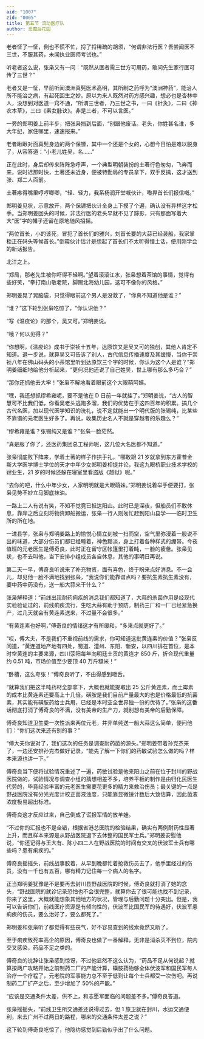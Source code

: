 ```yaml
---
aid: "1007"
zid: "0005"
title: 第五节 流动医疗队
author: 恶魔后花园
---
```


老者怔了一怔，倒也不慌不忙，捋了捋稀疏的胡须，“何谓非法行医？吾尝闻医不三世，不服其药，未闻执业医师考试也。”

听老者这么说，张枭又有一问：“既然从医者需三世方可用药，敢问先生家行医可传了三世？”

老者又是一怔，早前听闻澳洲真髡医术高明，其所制之药呼为“澳洲神药”，能治人所不能治之病，有起死回生之妙。原以为来人既然对药方感兴趣，想必也是杏林中人，没想到对医道一窍不通，“所谓三世者，乃三世之书，一曰《针灸》，二曰《神农本草》，三曰《素女脉诀》。非是三者，不可以言医。”

一旁的郑明姜上前半步，把张枭挡到后面，“别跟他废话。老头，你姓甚名谁，多大年纪，家住哪里，速速报来。”

老者瞅瞅对面真髡身边的两个保镖，其中一个还是个女的，心想今日怕是难以脱身了，从容答道：“小老儿姓吴，名……”

正在此时，身后却传来阵阵急呼声，一个典型明朝装扮的土著行色匆匆，飞奔而来，说时迟那时快，土著还未近身，便被特勤局的专员拿下，双手反擒，这才送到张、郑二人面前。

土著疼得嘴里哼哼唧唧，“轻、轻力，我系杨润开堂嘅伙计，嚟畀首长们报信嘅。”

郑明姜见状，示意放开，两个保镖把伙计全身上下摸了个遍，确认没有异样这才松手。当郑明姜回头的时候，非法行医的老头早就不见了踪影，只有那面写着大大“医”字的幡子还留在原地随风招摇。

“两位首长，小的该死，冒犯了首长们的雅兴，刘首长要的大蒜已经装船，我家掌柜正在码头等候首长。”倒霉伙计估计是想起了首长们不太听得懂土话，便用刚学会的新话报告。

北江之上。

“郑局，那老先生被你吓得不轻啊。”望着滚滚江水，张枭想着茶馆的事情，觉得有些好笑，“拳打南山敬老院，脚踢北海幼儿园，这可不像你的风格。”

郑明姜晃了晃脑袋，只觉得眼前这个男人是没救了，“你真不知道他是谁？”

“谁？”这下轮到张枭吃惊了，“你认识他？”

“写《温疫论》的那个，吴又可。”郑明姜说。

“哦？何以见得？”

“你想啊，《温疫论》成书于崇祯十五年，达原饮又是吴又可的独创，其他人肯定不知道。退一步说，就算吴又可告诉了别人，古代信息传播速度及其缓慢，当你于崇祯八年在佛山码头的小茶馆里听到达原饮三个字的时候，你认为这个人是谁？”郑明姜细细地给他分析起来，“更何况他还说了自己姓吴，世上哪有那么多巧合？”

“那你还抓他去大牢！”张枭不解地看着眼前这个大眼萌阿姨。

“嘿，我还想抓缪希雍呢，要不是他在 D 日前一年就挂了。”郑明姜说，“古人的智慧可不比我们低，你看吴老头逃跑多溜，我们的优势在于这四百年的积累。搞几个古代名医，加以现代医学知识的洗礼，说不定就能出一个明代版的张锡纯，比某些不靠谱的元老医生好多了。再说，收集历史名人不就是穿越者的乐趣么？”

“缪希雍是谁？张锡纯又是谁？”张枭一脸茫然。

“真是服了你了，还医药集团总工程师呢，这几位大名医都不知道。”

张枭彻底败下阵来，学着土著的样子作拱手礼，“哪敢跟 21 岁就拿到东方霍普金斯大学医学博士学位的天才中年少女郑明姜相提并论，我这九眼桥职业技术学校的肄业生，21 岁的时候还躲在寝室里看盗版《越狱》呢。”

“去你的吧，什么中年少女，人家明明就是大眼萌妹。”郑明姜说着举手便要打，张枭见势不妙立马脚底抹油。

一路上二人有说有笑，不知不觉竟已抵达阳山。此时已是深夜，但船员们不敢休息，靠岸之后立刻将物资卸船搬运，张枭一行人则匆忙赶到阳山县学——临时卫生所的所在地。

一进县学，张枭与郑明姜路上的愉悦心情立刻被一扫而空，空气里弥漫着一股说不出的味道，大部分伤员们都已经睡着，神色黯淡，身上打着各种样式的绷带。今夜值班的元老医生是傅奇良，此时正在留守区帐篷里打着盹，一脸的疲惫。张枭见状，也不去叫他，当下安排小组成员各自休息，其他的事明日再说。

第二天一早，傅奇良听说来了补充物资，面有喜色，终于盼来点好消息。不一会儿，却见他一脸不满地找到张枭，“我说你们能靠谱点吗？要抗生素抗生素没有，要中药中药没有，送一船大蒜来干什么？”

张枭解释道：“前线出现耐药痢疾的消息我们都知道了，大蒜的杀菌作用是经现代实验验证过的，前线痢疾流行，生吃大蒜有助于预防。制药三厂和一厂已经紧急换产，过几天就会有黄连素送来，不过量不会很多。”

“有黄连素也好啊，”傅奇良的情绪这才有所缓和，“多来点就更好了。”

“哎，傅大夫，不是我们不重视前线的需求，你可知道这批黄连素的价值？”张枭反问道，“黄连道地产地有四处，蜀道、澧州、东阳、新安，以四川排在首位，是本时空黄连的主要来源，四川荥阳每年向明廷土贡的黄连才 850 斤，折合现代重量约 0.51 吨，市场价值至少要顶 40 万斤糙米！”

“卧槽，这么夸张！”傅奇良听了，不由得感到咂舌。

“就算我们把这半吨药材全部拿下，大概也就能提取出 25 公斤黄连素，而土霉素的成本比黄连素还要高上十几倍。磺胺是我们目前产量最大的也是价格最低的抗菌素，其实能有磺胺药给士兵用，已经是本时空全世界独一份的优待了。”张枭的这番话彻底打消了傅奇良的不满，没有美帝的生产力，就别想有美帝的后勤保障。

傅奇良知道卫生委一次性派来两位元老，并非单纯送一船大蒜这么简单，便问他们：“你们这次来还有别的事？”

“傅大夫你说对了，我们这次的任务是调查耐药菌的源头。”郑明姜带着孙克杰来了，一边还安排孙克杰做好记录，“能先了解一下你们的药敏试验怎么做的吗？样本来源也讲一下。”

傅奇良当下便将试验情况重述了一遍，药敏试验是他来阳山之前在位于封川的野战医院做的，试验情况与调查小组的猜想相差不多，培养平板的制作是由归化民医生代劳的，毕竟经验丰富的元老医生需要花更多的精力来救治伤员；最关键的一点是野战医院没有分光光度计校正菌液浊度，只能靠显微镜计数后大致估算，因此菌液浓度极易超出标准。

傅奇良这才反应过来，自己倒成了谎报军情的放羊娃。

“不过你的汇报也不是全错，根据省港总医院的检验结果，确实有两例耐药性显著上升，而且样本来源是从野战医院退下去休整的国民军士兵。”郑明姜安慰他说，“你还记得与王大有、陈小四二人在野战医院的时间有交叉的伏波军士兵有哪些吗？患有痢疾的。”

傅奇良摇摇头，前线战事胶着，从早到晚都忙着抢救伤员去了，他手里经过的伤员，没有一千也有五百，哪有精力记住每一个病人的名字。

正当郑明姜犹豫是不是要再去封川县野战医院的时候，傅奇良就打消了她的念头，“野战医院的就诊记录恐怕也不会很完整，就算你去了很可能也找不到记录，你来了这里，大概就能想象其他地方的状况，管理与后勤问题十分突出。但是，我可以告诉你们，前线医疗资源是有倾向性的，伏波军比国民军的待遇好，伏波军患痢疾的伤员，要么治好了，要么都死了。”

郑明姜和张枭听了都觉得有些丧气，好不容易查到的线索竟然又断了。

至于痢疾致死率高企的原因，傅奇良也做了一番解释，无非是消杀灭不到位，院内交叉感染，药品不足之类的。

傅奇良的说辞让张枭感到惊讶，不过他显然不这么认为，“药品不足从何说起？就算按两广攻略开始之前制药二厂的产能计算，磺胺药物够全体伏波军和国民军每人治疗一个疗程了，元老院的军事能力总不至于低到让每个士兵都受一次伤吧。再说制药二厂扩产之后，至少增加了 50%的产能。”

“应该是交通条件太差，供不上，和志愿军面临的问题差不多。”傅奇良答道。

张枭摇摇头，“前线卫生所交通差还说得过去，但 1 旅卫就在封川，水运交通便利，来去广州不过两日的路程，哪来的交通条件太差之说？”

这下轮到傅奇良吃惊了，他隐约感觉到后勤似乎出了什么问题。
